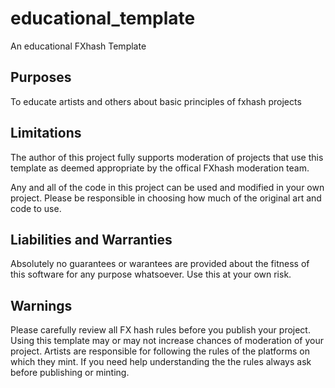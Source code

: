 # educational_template

An educational FXhash Template

## Purposes

To educate artists and others about basic principles of fxhash projects

## Limitations

The author of this project fully supports moderation of projects that use
this template as deemed appropriate by the offical FXhash moderation team.

Any and all of the code in this project can be used and modified in your own project.
Please be responsible in choosing how much of the original art and code to use.

## Liabilities and Warranties

Absolutely no guarantees or warantees are provided about the fitness of this software
for any purpose whatsoever. Use this at your own risk.

## Warnings

Please carefully review all FX hash rules before you publish your project.
Using this template may or may not increase chances of moderation of your project.
Artists are responsible for following the rules of the platforms on which they mint.
If you need help understanding the the rules always ask before publishing or minting.
